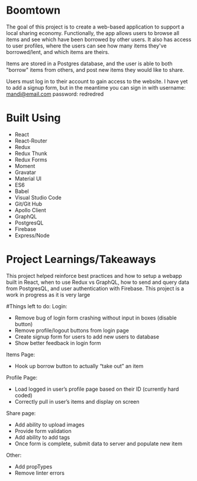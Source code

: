 # Boomtown

The goal of this project is to create a web-based application to support a local sharing economy. Functionally, the app allows users to browse all items and see which have been borrowed by other users. It also has access to user profiles, where the users can see how many items they've borrowed/lent, and which items are theirs.

Items are stored in a Postgres database, and the user is able to both "borrow" items from others, and post new items they would like to share. 

Users must log in to their account to gain access to the website. I have yet to add a signup form, but in the meantime you can sign in with username: mandi@email.com  password: redredred

# Built Using 

- React
- React-Router
- Redux
- Redux Thunk
- Redux Forms
- Moment
- Gravatar
- Material UI
- ES6
- Babel
- Visual Studio Code
- Git/Git Hub
- Apollo Client
- GraphQL
- PostgresQL
- Firebase
- Express/Node

# Project Learnings/Takeaways
This project helped reinforce best practices and how to setup a webapp built in React, when to use Redux vs GraphQL, how to send and query data from PostgresQL, and user authentication with Firebase. This project is a work in progress as it is very large 

#Things left to do:
Login:
- Remove bug of login form crashing without input in boxes (disable button)
- Remove profile/logout buttons from login page
- Create signup form for users to add new users to database
- Show better feedback in login form

Items Page: 
- Hook up borrow button to actually “take out” an item

Profile Page: 
- Load logged in user’s profile page based on their ID (currently hard coded)
- Correctly pull in user’s items and display on screen

Share page:
- Add ability to upload images
- Provide form validation 
- Add ability to add tags
- Once form is complete, submit data to server and populate new item

Other:
- Add propTypes
- Remove linter errors
